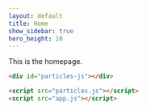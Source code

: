 ```yaml
---
layout: default
title: Home
show_sidebar: true
hero_height: 10
---
```

<!---
<a href="https://www.flaticon.com/free-icons/science" title="science icons">Science icons created by Good Ware - Flaticon</a>
-->

<link rel="shortcut icon" type="image/x-icon" href="favicon.ico">

This is the homepage.

```html
<div id="particles-js"></div>

<script src="particles.js"></script>
<script src="app.js"></script>
```

